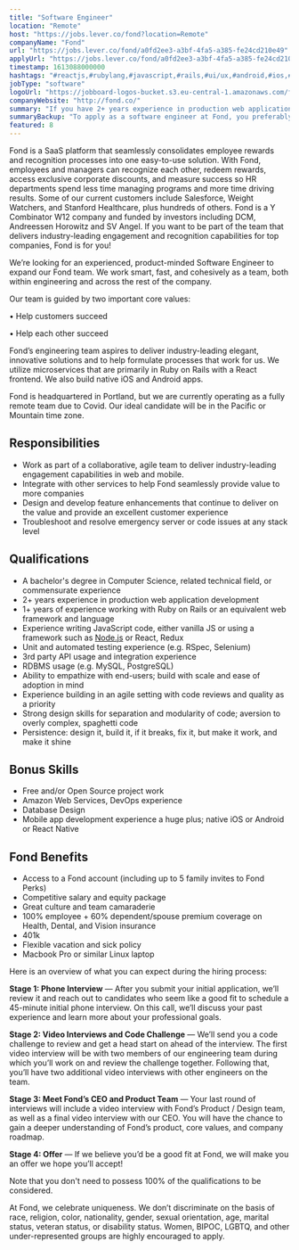 ```yaml
---
title: "Software Engineer"
location: "Remote"
host: "https://jobs.lever.co/fond?location=Remote"
companyName: "Fond"
url: "https://jobs.lever.co/fond/a0fd2ee3-a3bf-4fa5-a385-fe24cd210e49"
applyUrl: "https://jobs.lever.co/fond/a0fd2ee3-a3bf-4fa5-a385-fe24cd210e49/apply"
timestamp: 1613088000000
hashtags: "#reactjs,#rubylang,#javascript,#rails,#ui/ux,#android,#ios,#management,#css,#scrum"
jobType: "software"
logoUrl: "https://jobboard-logos-bucket.s3.eu-central-1.amazonaws.com/fond"
companyWebsite: "http://fond.co/"
summary: "If you have 2+ years experience in production web application development, consider applying to Fond's job post for a new Software Engineer."
summaryBackup: "To apply as a software engineer at Fond, you preferably need to have some knowledge of: #reactjs, #rails, #ui/ux."
featured: 8
---
```


Fond is a SaaS platform that seamlessly consolidates employee rewards and recognition processes into one easy-to-use solution. With Fond, employees and managers can recognize each other, redeem rewards, access exclusive corporate discounts, and measure success so HR departments spend less time managing programs and more time driving results. Some of our current customers include Salesforce, Weight Watchers, and Stanford Healthcare, plus hundreds of others. Fond is a Y Combinator W12 company and funded by investors including DCM, Andreessen Horowitz and SV Angel. If you want to be part of the team that delivers industry-leading engagement and recognition capabilities for top companies, Fond is for you! 

We’re looking for an experienced, product-minded Software Engineer to expand our Fond team. We work smart, fast, and cohesively as a team, both within engineering and across the rest of the company.

Our team is guided by two important core values:

• Help customers succeed

• Help each other succeed

Fond’s engineering team aspires to deliver industry-leading elegant, innovative solutions and to help formulate processes that work for us. We utilize microservices that are primarily in Ruby on Rails with a React frontend. We also build native iOS and Android apps.

Fond is headquartered in Portland, but we are currently operating as a fully remote team due to Covid. Our ideal candidate will be in the Pacific or Mountain time zone.

## Responsibilities

*   Work as part of a collaborative, agile team to deliver industry-leading engagement capabilities in web and mobile.
*   Integrate with other services to help Fond seamlessly provide value to more companies
*   Design and develop feature enhancements that continue to deliver on the value and provide an excellent customer experience 
*   Troubleshoot and resolve emergency server or code issues at any stack level

## Qualifications

*   A bachelor's degree in Computer Science, related technical field, or commensurate experience
*   2+ years experience in production web application development
*   1+ years of experience working with Ruby on Rails or an equivalent web framework and language
*   Experience writing JavaScript code, either vanilla JS or using a framework such as [Node.js](http://Node.js) or React, Redux 
*   Unit and automated testing experience (e.g. RSpec, Selenium)
*   3rd party API usage and integration experience
*   RDBMS usage (e.g. MySQL, PostgreSQL)
*   Ability to empathize with end-users; build with scale and ease of adoption in mind
*   Experience building in an agile setting with code reviews and quality as a priority
*   Strong design skills for separation and modularity of code; aversion to overly complex, spaghetti code
*   Persistence: design it, build it, if it breaks, fix it, but make it work, and make it shine

## Bonus Skills

*   Free and/or Open Source project work
*   Amazon Web Services, DevOps experience
*   Database Design
*   Mobile app development experience a huge plus; native iOS or Android or React Native

## Fond Benefits

*   Access to a Fond account (including up to 5 family invites to Fond Perks)
*   Competitive salary and equity package
*   Great culture and team camaraderie
*   100% employee + 60% dependent/spouse premium coverage on Health, Dental, and Vision insurance
*   401k
*   Flexible vacation and sick policy
*   Macbook Pro or similar Linux laptop

Here is an overview of what you can expect during the hiring process:

**Stage 1: Phone Interview** — After you submit your initial application, we’ll review it and reach out to candidates who seem like a good fit to schedule a 45-minute initial phone interview. On this call, we’ll discuss your past experience and learn more about your professional goals. 

**Stage 2: Video Interviews and Code Challenge** — We’ll send you a code challenge to review and get a head start on ahead of the interview. The first video interview will be with two members of our engineering team during which you’ll work on and review the challenge together. Following that, you’ll have two additional video interviews with other engineers on the team.

**Stage 3: Meet Fond’s CEO and Product Team** — Your last round of interviews will include a video interview with Fond’s Product / Design team, as well as a final video interview with our CEO. You will have the chance to gain a deeper understanding of Fond’s product, core values, and company roadmap.

**Stage 4: Offer** — If we believe you’d be a good fit at Fond, we will make you an offer we hope you’ll accept!

Note that you don't need to possess 100% of the qualifications to be considered.

At Fond, we celebrate uniqueness. We don’t discriminate on the basis of race, religion, color, nationality, gender, sexual orientation, age, marital status, veteran status, or disability status. Women, BIPOC, LGBTQ, and other under-represented groups are highly encouraged to apply.
